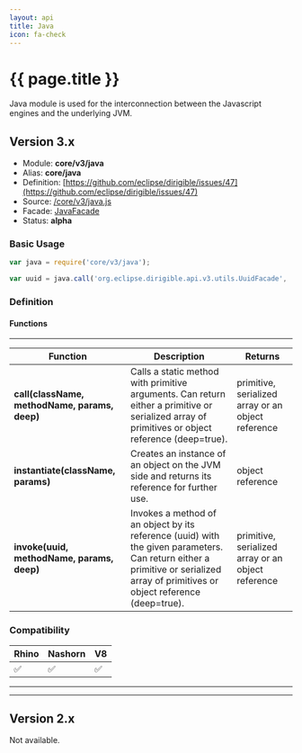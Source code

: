 ```yaml
---
layout: api
title: Java
icon: fa-check
---
```


{{ page.title }}
===

Java module is used for the interconnection between the Javascript engines and the underlying JVM. 


Version 3.x
---

- Module: **core/v3/java**
- Alias: **core/java**
- Definition: [https://github.com/eclipse/dirigible/issues/47](https://github.com/eclipse/dirigible/issues/47)
- Source: [/core/v3/java.js](https://github.com/dirigiblelabs/api-v3-core/blob/master/core/v3/java.js)
- Facade: [JavaFacade](https://github.com/eclipse/dirigible/blob/master/api/api-facade/api-core/src/main/java/org/eclipse/dirigible/api/v3/core/JavaFacade.java)
- Status: **alpha**

### Basic Usage

```javascript
var java = require('core/v3/java');

var uuid = java.call('org.eclipse.dirigible.api.v3.utils.UuidFacade', 'random', []);
```

### Definition

#### Functions

---

Function     | Description | Returns
------------ | ----------- | --------
**call(className, methodName, params, deep)**   | Calls a static method with primitive arguments. Can return either a primitive or serialized array of primitives or object reference (deep=true). | primitive, serialized array or an object reference
**instantiate(className, params)**   | Creates an instance of an object on the JVM side and returns its reference for further use. | object reference
**invoke(uuid, methodName, params, deep)**   | Invokes a method of an object by its reference (uuid) with the given parameters. Can return either a primitive or serialized array of primitives or object reference (deep=true). | primitive, serialized array or an object reference


### Compatibility

Rhino | Nashorn | V8
----- | ------- | --------
 ✅  | ✅  | ✅



---

---


Version 2.x
---

Not available.
